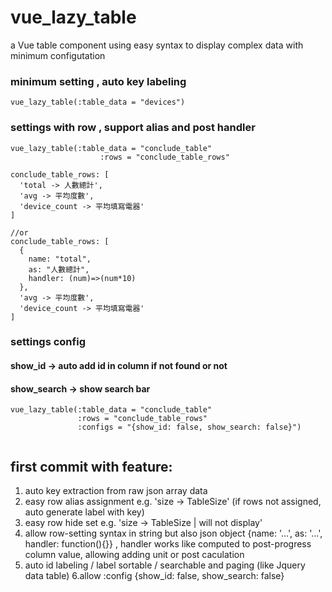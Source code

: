 # vue_lazy_table
a Vue table component using easy syntax to display complex data with minimum configutation

### minimum setting , auto key labeling
```
vue_lazy_table(:table_data = "devices")
```

### settings with row , support alias and post handler

```
vue_lazy_table(:table_data = "conclude_table"
                    :rows = "conclude_table_rows"

conclude_table_rows: [
  'total -> 人數總計',
  'avg -> 平均度數',
  'device_count -> 平均填寫電器'
]

//or 
conclude_table_rows: [
  {
    name: "total",
    as: "人數總計",
    handler: (num)=>(num*10)
  },
  'avg -> 平均度數',
  'device_count -> 平均填寫電器'
]

```


### settings config

#### show_id -> auto add id in column if not found or not
#### show_search -> show search bar

```
vue_lazy_table(:table_data = "conclude_table"
               :rows = "conclude_table_rows"
               :configs = "{show_id: false, show_search: false}")
          

```

## first commit with feature:
1. auto key extraction from raw json array data
2. easy row alias assignment  e.g. 'size -> TableSize' (if rows not assigned, auto generate label with key)
3. easy row hide set e.g. 'size -> TableSize | will not display'
4. allow row-setting syntax in string but also json object {name: '...', as: '...', handler: function(){}} , handler works like computed to post-progress column value, allowing adding unit or post caculation
5. auto id labeling / label sortable / searchable and paging (like Jquery data table)
6.allow :config {show_id: false, show_search: false}
